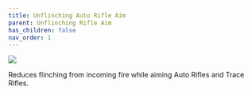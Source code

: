 ```yaml
---
title: Unflinching Auto Rifle Aim
parent: Unflinching Rifle Aim
has_children: false
nav_order: 1
---
```


![](https://bungie.net/common/destiny2_content/icons/2a83b437fc8ae49749b1f062bc1de8bd.png)

Reduces flinching from incoming fire while aiming Auto Rifles and Trace Rifles.
